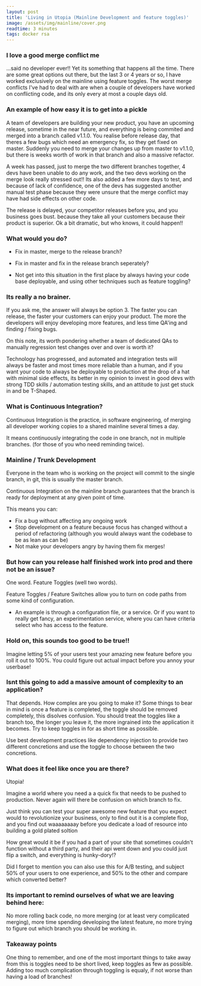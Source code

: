 ```yaml
---
layout: post
title: 'Living in Utopia (Mainline Development and feature toggles)'
image: /assets/img/mainline/cover.png
readtime: 3 minutes
tags: docker rsa
---
```



### I love a good merge conflict me

<amp-img src="/assets/img/mainline/steam.png"
  width="762"
  height="514"
  layout="responsive">
</amp-img>

...said no developer ever!! Yet its something that happens all the time. There are some great options out there, but the last 3 or 4 years or so, I have worked exclusively on the mainline using feature toggles. The worst merge conflicts I've had to deal with are when a couple of developers have worked on conflicting code, and its only every at most a couple days old.

<amp-img src="/assets/img/mainline/merge.png"
  width="1184"
  height="790"
  layout="responsive">
</amp-img>

### An example of how easy it is to get into a pickle

A team of developers are building your new product, you have an upcoming release, sometime in the near future, and everything is being commited and merged into a branch called v1.1.0. You realise before release day, that theres a few bugs which need an emergency fix, so they get fixed on master. Suddenly you need to merge your changes up from master to v1.1.0, but there is weeks worth of work in that branch and also a massive refactor. 

A week has passed, just to merge the two different branches together, 4 devs have been unable to do any work, and the two devs working on the merge look really stressed out!! Its also added a few more days to test, and because of lack of confidence, one of the devs has suggested another manual test phase because they were unsure that the merge conflict may have had side effects on other code.

<amp-img src="/assets/img/mainline/panic.png"
  width="868"
  height="768"
  layout="responsive">
</amp-img>

The release is delayed, your competitor releases before you, and you business goes bust. because they take all your customers because their product is superior. Ok a bit dramatic, but who knows, it could happen!!

### What would you do?

- Fix in master, merge to the release branch?

- Fix in master and fix in the release branch seperately?

- Not get into this situation in the first place by always having your code base deployable, and using other techniques such as feature toggling?

### Its really a no brainer.

If you ask me, the answer will always be option 3. The faster you can release, the faster your customers can enjoy your product. The more the developers will enjoy developing more features, and less time QA'ing and finding / fixing bugs.

<amp-img src="/assets/img/mainline/nobrainer.png"
  width="2262"
  height="838"
  layout="responsive">
</amp-img>

On this note, its worth pondering whether a team of dedicated QAs to manually regression test changes over and over is worth it? 

Technology has progressed, and automated and integration tests will always be faster and most times more reliable than a human, and if you want your code to always be deployable to production at the drop of a hat with minimal side effects, its better in my opinion to invest in good devs with strong TDD skills / automation testing skills, and an attitude to just get stuck in and be T-Shaped.


### What is Continuous Integration?

Continuous Integration is the practice, in software engineering, of merging all developer working copies to a shared mainline several times a day. 

It means continuously integrating the code in one branch, not in multiple branches. (for those of you who need reminding twice).

<amp-img src="/assets/img/mainline/ci.png"
  width="1490"
  height="672"
  layout="responsive">
</amp-img>

### Mainline / Trunk Development

Everyone in the team who is working on the project will  commit to the single branch, in git, this is usually the master branch. 

Continuous Integration on the mainline branch guarantees that the branch is ready for deployment at any given point of time.

This means you can:
 
- Fix a bug without affecting any ongoing work
- Stop development on a feature because focus has changed without a period of refactoring (although you would always want the codebase to be as lean as can be)
- Not make your developers angry by having them fix merges!

### But how can you release half finished work into prod and there not be an issue?

One word. Feature Toggles (well two words).

<amp-img src="/assets/img/mainline/two-words.png"
  width="948"
  height="666"
  layout="responsive">
</amp-img>


Feature Toggles / Feature Switches allow you to turn on code paths from some kind of configuration. 

- An example is through a configuration file, or a service. Or if you want to really get fancy, an experimentation service, where you can have criteria select who has access to the feature.

### Hold on, this sounds too good to be true!!

Imagine letting 5% of your users test your amazing new feature before you roll it out to 100%. You could figure out actual impact before you annoy your userbase!

### Isnt this going to add a massive amount of complexity to an application?

That depends. How complex are you going to make it? Some things to bear in mind is once a feature is completed, the toggle should be removed completely, this disolves confusion. You should treat the toggles like a branch too, the longer you leave it, the more ingrained into the application it becomes. Try to keep toggles in for as short time as possible. 

Use best development practices like dependency injection to provide two different concretions and use the toggle to choose between the two concretions.

### What does it feel like once you are there?

Utopia! 

<amp-img src="/assets/img/mainline/utopia.png"
  width="1480"
  height="626"
  layout="responsive">
</amp-img>



Imagine a world where you need a a quick fix that needs to be pushed to production. Never again will there be confusion on which branch to fix. 

Just think you can test your super awesome new feature that you expect would to revolutionize your business, only to find out it is a complete flop, and you find out waaaaaaaay before you dedicate a load of resource into building a gold plated soltion

How great would it be if you had a part of your site that sometimes couldn't function without a third party, and their api went down and you could just flip a switch, and everything is hunky-dory!?

Did I forget to mention you can also use this for A/B testing, and subject 50% of your users to one experience, and 50% to the other and compare which converted better?

### Its important to remind ourselves of what we are leaving behind here:

No more rolling back code, no more merging (or at least very complicated merging), more time spending developing the latest feature, no more trying to figure out which branch you should be working in.

### Takeaway points

One thing to remember, and one of the most important things to take away from this is toggles need to be short lived, keep toggles as few as possible. Adding too much complication through toggling is equaly, if not worse than having a load of branches!

<amp-img src="/assets/img/mainline/thumbs-up.png"
  width="1864"
  height="1188"
  layout="responsive">
</amp-img>
